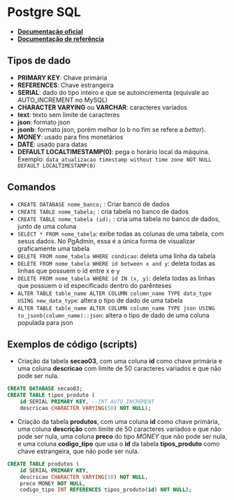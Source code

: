 # Postgre SQL

- **[Documentação oficial](https://www.postgresql.org/docs/current/)**
- **[Documentação de referência](https://www.postgresqltutorial.com/)**

## Tipos de dado

- **PRIMARY KEY**: Chave primária
- **REFERENCES**: Chave estrangeira
- **SERIAL**: dado do tipo inteiro e que se autoincrementa (equivale ao AUTO_INCREMENT no MySQL)
- **CHARACTER VARYING** ou **VARCHAR**: caracteres variados
- **text**: texto sem limite de caracteres
- **json**: formato json
- **jsonb**: formato json, porém melhor (o b no fim se refere a _better_).
- **MONEY**: usado para fins monetários
- **DATE**: usado para datas
- **DEFAULT LOCALTIMESTAMP(0)**: pega o horário local da máquina. Exemplo: `data_atualizacao timestamp without time zone NOT NULL DEFAULT LOCALTIMESTAMP(0)`

## Comandos

- `CREATE DATABASE nome_banco;` : Criar banco de dados
- `CREATE TABLE nome_tabela;` : cria tabela no banco de dados
- `CREATE TABLE nome_tabela (id);` : cria uma tabela no banco de dados, junto de uma coluna
- `SELECT * FROM nome_tabela`: exibe todas as colunas de uma tabela, com sesus dados. No PgAdmin, essa é a única forma de visualizar graficamente uma tabela
- `DELETE FROM nome_tabela WHERE condicao`: deleta uma linha da tabela
- `DELETE FROM nome_tabela WHERE id between x and y`: deleta todas as linhas que possuem o id entre x e y
- `DELETE FROM nome_tabela WHERE id IN (x, y)`: deleta todas as linhas que possuem o id especificado dentro do parênteses
- `ALTER TABLE table_name ALTER COLUMN column_name TYPE data_type USING new_data_type`: altera o tipo de dado de uma tabela
- `ALTER TABLE table_name ALTER COLUMN column_name TYPE json USING to_jsonb(column_name)::json`: altera o tipo de dado de uma coluna populada para json

## Exemplos de código (scripts)

- Criação da tabela **secao03**, com uma coluna **id** como chave primária e uma coluna **descricao** com limite de 50 caracteres variados e que não pode ser nula.

```sql
CREATE DATABASE secao03;
CREATE TABLE tipos_produto (
    id SERIAL PRIMARY KEY, --INT AUTO_INCREMENT
    descricao CHARACTER VARYING(50) NOT NULL);
```

- Criação da tabela **produtos**, com uma coluna **id** como chave primária, uma coluna **descrição** com limite de 50 caracteres variados e que não pode ser nula, uma coluna **preco** do tipo _MONEY_ que não pode ser nula, e uma coluna **codigo_tipo** que usa o **id** da tabela **tipos_produto** como chave estrangeira, que não pode ser nula.

```sql
CREATE TABLE produtos (
    id SERIAL PRIMARY KEY,
    descricao CHARACTER VARYING(50) NOT NULL,
    preco MONEY NOT NULL,
    codigo_tipo INT REFERENCES tipos_produto(id) NOT NULL);
```
